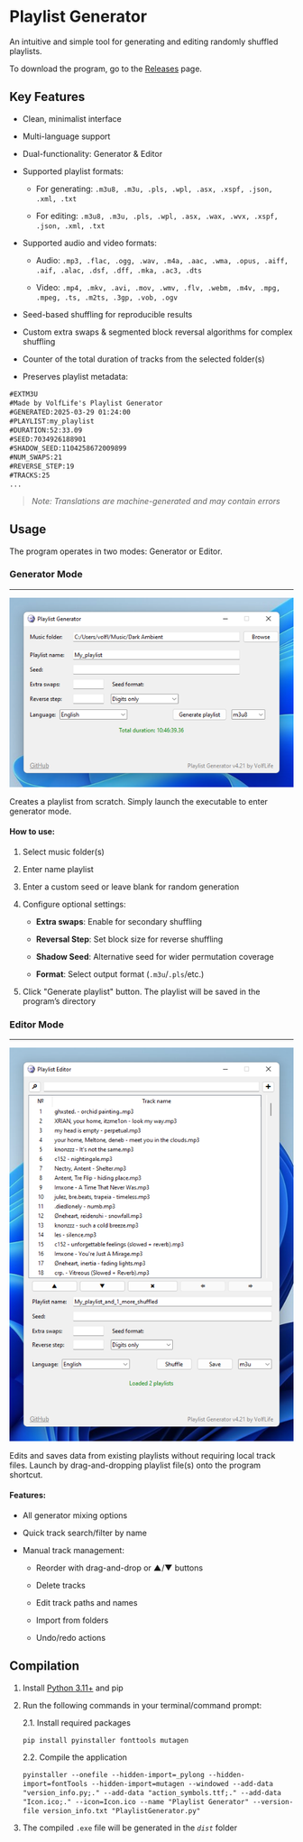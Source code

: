 # Playlist Generator

An intuitive and simple tool for generating and editing randomly shuffled playlists.

To download the program, go to the [Releases](https://github.com/VolfLife/Playlist-Generator/releases/latest) page.

## Key Features

* Clean, minimalist interface

* Multi-language support

* Dual-functionality: Generator & Editor

* Supported playlist formats:

	* For generating:	 `.m3u8, .m3u, .pls, .wpl, .asx, .xspf, .json, .xml, .txt`

	* For editing: 		`.m3u8, .m3u, .pls, .wpl, .asx, .wax, .wvx, .xspf, .json, .xml, .txt`

* Supported audio and video formats:

	* Audio:	`.mp3, .flac, .ogg, .wav, .m4a, .aac, .wma, .opus, .aiff, .aif, .alac, .dsf, .dff, .mka, .ac3, .dts`

	* Video: 	`.mp4, .mkv, .avi, .mov, .wmv, .flv, .webm, .m4v, .mpg, .mpeg, .ts, .m2ts, .3gp, .vob, .ogv`

* Seed-based shuffling for reproducible results

* Custom extra swaps & segmented block reversal algorithms for complex shuffling

* Сounter of the total duration of tracks from the selected folder(s)

* Preserves playlist metadata:

```
#EXTM3U
#Made by VolfLife's Playlist Generator
#GENERATED:2025-03-29 01:24:00
#PLAYLIST:my_playlist
#DURATION:52:33.09
#SEED:7034926188901
#SHADOW_SEED:1104258672009899
#NUM_SWAPS:21
#REVERSE_STEP:19
#TRACKS:25
...
```

>*Note: Translations are machine-generated and may contain errors*

## Usage

The program operates in two modes: Generator or Editor.


### Generator Mode
___

![Generator Interface](https://github.com/VolfLife/Playlist-Generator/blob/main/screenshots/generator_img.png)

Creates a playlist from scratch. Simply launch the executable to enter generator mode.


#### How to use:

1. Select music folder(s)

2. Enter name playlist

3. Enter a custom seed or leave blank for random generation

4. Configure optional settings:
	
 	* **Extra swaps**: Enable for secondary shuffling
	
 	* **Reversal Step**: Set block size for reverse shuffling

 	* **Shadow Seed**: Alternative seed for wider permutation coverage

	* **Format**: Select output format (`.m3u`/`.pls`/etc.)

5. Click "Generate playlist" button. The playlist will be saved in the program’s directory

### Editor Mode
___

![Editor Interface](https://github.com/VolfLife/Playlist-Generator/blob/main/screenshots/editor_img.png)

Edits and saves data from existing playlists without requiring local track files. Launch by drag-and-dropping playlist file(s) onto the program shortcut.


#### Features:

* All generator mixing options

* Quick track search/filter by name

* Manual track management:

	* Reorder with drag-and-drop or ▲/▼ buttons

  	* Delete tracks

	* Edit track paths and names

	* Import from folders
	
	* Undo/redo actions

## Compilation

1. Install [Python 3.11+](https://www.python.org/downloads/windows/) and pip

2. Run the following commands in your terminal/command prompt:

	2.1. Install required packages
	```
	pip install pyinstaller fonttools mutagen
	```

 	2.2. Compile the application
	```
	pyinstaller --onefile --hidden-import=_pylong --hidden-import=fontTools --hidden-import=mutagen --windowed --add-data "version_info.py;." --add-data "action_symbols.ttf;." --add-data "Icon.ico;." --icon=Icon.ico --name "Playlist Generator" --version-file version_info.txt "PlaylistGenerator.py"
	```

 3. The compiled `.exe` file will be generated in the *`dist`* folder
